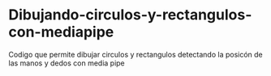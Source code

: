 # Dibujando-circulos-y-rectangulos-con-mediapipe
Codigo que permite dibujar circulos y rectangulos detectando la posicón de las manos y dedos con media pipe
